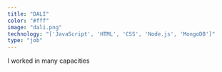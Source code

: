 ```yaml
---
title: "DALI"
color: "#fff"
image: "dali.png"
technology: "['JavaScript', 'HTML', 'CSS', 'Node.js', 'MongoDB']"
type: "job"
---
```


I worked in many capacities
